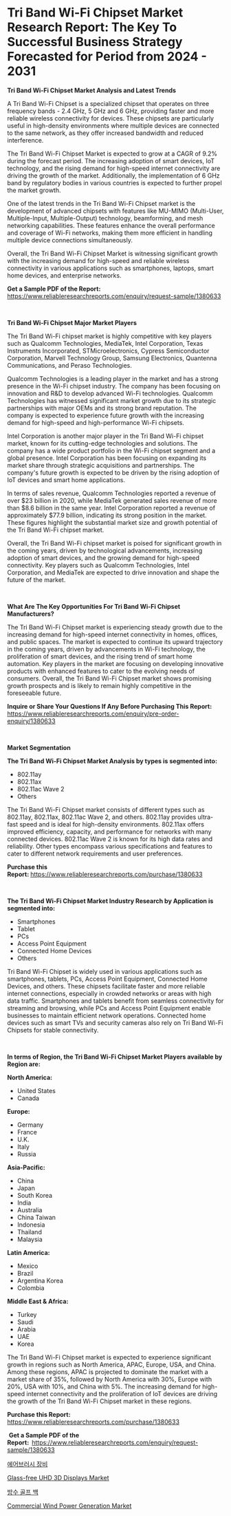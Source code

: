 <p><h1>Tri Band Wi-Fi Chipset Market Research Report: The Key To Successful Business Strategy Forecasted for Period from 2024 - 2031</h1></p><p><strong>Tri Band Wi-Fi Chipset Market Analysis and Latest Trends</strong></p>
<p><p>A Tri Band Wi-Fi Chipset is a specialized chipset that operates on three frequency bands - 2.4 GHz, 5 GHz and 6 GHz, providing faster and more reliable wireless connectivity for devices. These chipsets are particularly useful in high-density environments where multiple devices are connected to the same network, as they offer increased bandwidth and reduced interference.</p><p>The Tri Band Wi-Fi Chipset Market is expected to grow at a CAGR of 9.2% during the forecast period. The increasing adoption of smart devices, IoT technology, and the rising demand for high-speed internet connectivity are driving the growth of the market. Additionally, the implementation of 6 GHz band by regulatory bodies in various countries is expected to further propel the market growth.</p><p>One of the latest trends in the Tri Band Wi-Fi Chipset market is the development of advanced chipsets with features like MU-MIMO (Multi-User, Multiple-Input, Multiple-Output) technology, beamforming, and mesh networking capabilities. These features enhance the overall performance and coverage of Wi-Fi networks, making them more efficient in handling multiple device connections simultaneously.</p><p>Overall, the Tri Band Wi-Fi Chipset Market is witnessing significant growth with the increasing demand for high-speed and reliable wireless connectivity in various applications such as smartphones, laptops, smart home devices, and enterprise networks.</p></p>
<p><strong>Get a Sample PDF of the Report:&nbsp;</strong> <a href="https://www.reliableresearchreports.com/enquiry/request-sample/1380633">https://www.reliableresearchreports.com/enquiry/request-sample/1380633</a></p>
<p>&nbsp;</p>
<p><strong>Tri Band Wi-Fi Chipset Major Market Players</strong></p>
<p><p>The Tri Band Wi-Fi chipset market is highly competitive with key players such as Qualcomm Technologies, MediaTek, Intel Corporation, Texas Instruments Incorporated, STMicroelectronics, Cypress Semiconductor Corporation, Marvell Technology Group, Samsung Electronics, Quantenna Communications, and Peraso Technologies.</p><p>Qualcomm Technologies is a leading player in the market and has a strong presence in the Wi-Fi chipset industry. The company has been focusing on innovation and R&D to develop advanced Wi-Fi technologies. Qualcomm Technologies has witnessed significant market growth due to its strategic partnerships with major OEMs and its strong brand reputation. The company is expected to experience future growth with the increasing demand for high-speed and high-performance Wi-Fi chipsets.</p><p>Intel Corporation is another major player in the Tri Band Wi-Fi chipset market, known for its cutting-edge technologies and solutions. The company has a wide product portfolio in the Wi-Fi chipset segment and a global presence. Intel Corporation has been focusing on expanding its market share through strategic acquisitions and partnerships. The company's future growth is expected to be driven by the rising adoption of IoT devices and smart home applications.</p><p>In terms of sales revenue, Qualcomm Technologies reported a revenue of over $23 billion in 2020, while MediaTek generated sales revenue of more than $8.6 billion in the same year. Intel Corporation reported a revenue of approximately $77.9 billion, indicating its strong position in the market. These figures highlight the substantial market size and growth potential of the Tri Band Wi-Fi chipset market. </p><p>Overall, the Tri Band Wi-Fi chipset market is poised for significant growth in the coming years, driven by technological advancements, increasing adoption of smart devices, and the growing demand for high-speed connectivity. Key players such as Qualcomm Technologies, Intel Corporation, and MediaTek are expected to drive innovation and shape the future of the market.</p></p>
<p>&nbsp;</p>
<p><strong>What Are The Key Opportunities For Tri Band Wi-Fi Chipset Manufacturers?</strong></p>
<p><p>The Tri Band Wi-Fi Chipset market is experiencing steady growth due to the increasing demand for high-speed internet connectivity in homes, offices, and public spaces. The market is expected to continue its upward trajectory in the coming years, driven by advancements in Wi-Fi technology, the proliferation of smart devices, and the rising trend of smart home automation. Key players in the market are focusing on developing innovative products with enhanced features to cater to the evolving needs of consumers. Overall, the Tri Band Wi-Fi Chipset market shows promising growth prospects and is likely to remain highly competitive in the foreseeable future.</p></p>
<p><strong>Inquire or Share Your Questions If Any Before Purchasing This Report:</strong> <a href="https://www.reliableresearchreports.com/enquiry/pre-order-enquiry/1380633">https://www.reliableresearchreports.com/enquiry/pre-order-enquiry/1380633</a></p>
<p>&nbsp;</p>
<p><strong>Market Segmentation</strong></p>
<p><strong>The Tri Band Wi-Fi Chipset Market Analysis by types is segmented into:</strong></p>
<p><ul><li>802.11ay</li><li>802.11ax</li><li>802.11ac Wave 2</li><li>Others</li></ul></p>
<p><p>The Tri Band Wi-Fi Chipset market consists of different types such as 802.11ay, 802.11ax, 802.11ac Wave 2, and others. 802.11ay provides ultra-fast speed and is ideal for high-density environments. 802.11ax offers improved efficiency, capacity, and performance for networks with many connected devices. 802.11ac Wave 2 is known for its high data rates and reliability. Other types encompass various specifications and features to cater to different network requirements and user preferences.</p></p>
<p><strong>Purchase this Report:&nbsp;</strong><a href="https://www.reliableresearchreports.com/purchase/1380633">https://www.reliableresearchreports.com/purchase/1380633</a></p>
<p>&nbsp;</p>
<p><strong>The Tri Band Wi-Fi Chipset Market Industry Research by Application is segmented into:</strong></p>
<p><ul><li>Smartphones</li><li>Tablet</li><li>PCs</li><li>Access Point Equipment</li><li>Connected Home Devices</li><li>Others</li></ul></p>
<p><p>Tri Band Wi-Fi Chipset is widely used in various applications such as smartphones, tablets, PCs, Access Point Equipment, Connected Home Devices, and others. These chipsets facilitate faster and more reliable internet connections, especially in crowded networks or areas with high data traffic. Smartphones and tablets benefit from seamless connectivity for streaming and browsing, while PCs and Access Point Equipment enable businesses to maintain efficient network operations. Connected home devices such as smart TVs and security cameras also rely on Tri Band Wi-Fi Chipsets for stable connectivity.</p></p>
<p>&nbsp;</p>
<p><strong>In terms of Region, the Tri Band Wi-Fi Chipset Market Players available by Region are:</strong></p>
<p>
    <p> <strong> North America: </strong>
        <ul>
            <li>United States</li>
            <li>Canada</li>
        </ul>
        </p> 
    <p> <strong> Europe: </strong>
        <ul>
            <li>Germany</li>
            <li>France</li>
            <li>U.K.</li>
            <li>Italy</li>
            <li>Russia</li>
        </ul>
        </p> 
    <p> <strong> Asia-Pacific: </strong>
        <ul>
            <li>China</li>
            <li>Japan</li>
            <li>South Korea</li>
            <li>India</li>
            <li>Australia</li>
            <li>China Taiwan</li>
            <li>Indonesia</li>
            <li>Thailand</li>
            <li>Malaysia</li>
        </ul>
        </p> 
    <p> <strong> Latin America: </strong>
        <ul>
            <li>Mexico</li>
            <li>Brazil</li>
            <li>Argentina Korea</li>
            <li>Colombia</li>
        </ul>
        </p> 
    <p> <strong> Middle East & Africa: </strong>
        <ul>
            <li>Turkey</li>
            <li>Saudi</li>
            <li>Arabia</li>
            <li>UAE</li>
            <li>Korea</li>
        </ul>
    </p>
    </p>
<p><p>The Tri Band Wi-Fi Chipset market is expected to experience significant growth in regions such as North America, APAC, Europe, USA, and China. Among these regions, APAC is projected to dominate the market with a market share of 35%, followed by North America with 30%, Europe with 20%, USA with 10%, and China with 5%. The increasing demand for high-speed internet connectivity and the proliferation of IoT devices are driving the growth of the Tri Band Wi-Fi Chipset market in these regions.</p></p>
<p><strong>Purchase this Report: </strong><a href="https://www.reliableresearchreports.com/purchase/1380633">https://www.reliableresearchreports.com/purchase/1380633</a></p>
<p>&nbsp;<strong>Get a Sample PDF of the Report:&nbsp;&nbsp;</strong><a href="https://www.reliableresearchreports.com/enquiry/request-sample/1380633">https://www.reliableresearchreports.com/enquiry/request-sample/1380633</a></p>
<p><strong></strong></p>
<p><p><a href="https://medium.com/@travisohan56562023/%EC%97%90%EC%96%B4%EB%B8%8C%EB%9F%AC%EC%8B%9C-%EC%9E%A5%EB%B9%84-%EC%8B%9C%EC%9E%A5-%EB%8F%99%ED%96%A5%EA%B3%BC-%EC%8B%9C%EC%9E%A5-%EB%B6%84%EC%84%9D%EC%9D%80-2024%EB%85%84%EB%B6%80%ED%84%B0-2031%EB%85%84%EA%B9%8C%EC%A7%80-%EC%98%88%EC%B8%A1%EB%90%98%EC%97%88%EC%8A%B5%EB%8B%88%EB%8B%A4-bf508d59d3c5">에어브러시 장비</a></p><p><a href="https://github.com/AKSHATREPORTPRIME/Market-Research-Report-List-3/blob/main/glass-free-uhd-3d-displays-market.md">Glass-free UHD 3D Displays Market</a></p><p><a href="https://medium.com/@pyscho67867/%EB%B0%A9%EC%88%98-%EA%B3%A8%ED%94%84%EB%B0%B1-%EC%8B%9C%EC%9E%A5-%EB%8F%99%ED%96%A5-%EB%B0%8F-%EC%8B%9C%EC%9E%A5-%EB%B6%84%EC%84%9D%EC%9D%80-2024%EB%85%84%EB%B6%80%ED%84%B0-2031%EB%85%84%EA%B9%8C%EC%A7%80-%EC%98%88%EC%B8%A1%EB%90%A9%EB%8B%88%EB%8B%A4-b1342848702c">방수 골프 백</a></p><p><a href="https://medium.com/@kaylagreenj1521/analyzing-commercial-wind-power-generation-market-global-industry-perspective-and-forecast-2024-313ba31748cf">Commercial Wind Power Generation Market</a></p></p>